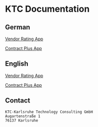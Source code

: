 # KTC Documentation

## German

[Vendor Rating App](./vendor-rating-app/de/vandor-rating-app.md)

[Contract Plus App](./ContractPlus/DE/ContractPlus.md)

## English

[Vendor Rating App](./vendor-rating-app/en/vandor-rating-app.md)

[Contract Plus App](./ContractPlus/EN/ContractPlus.md)



## Contact

```
KTC-Karlsruhe Technology Consulting GmbH
Augartenstraße 1
76137 Karlsruhe
```
